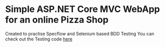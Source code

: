 # Simple ASP.NET Core MVC WebApp for an online Pizza Shop
Created to practise Specflow and Selenium based BDD Testing
You can check out the Testing code [here](https://github.com/kevinparmar/SpecFlowTesting)
